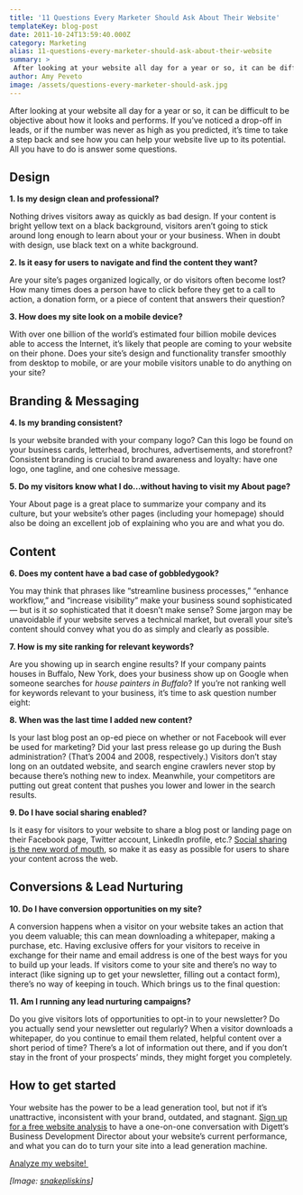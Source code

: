 ```yaml
---
title: '11 Questions Every Marketer Should Ask About Their Website'
templateKey: blog-post
date: 2011-10-24T13:59:40.000Z
category: Marketing
alias: 11-questions-every-marketer-should-ask-about-their-website
summary: > 
 After looking at your website all day for a year or so, it can be difficult to be objective about how it looks and performs. If you’ve noticed a drop-off in leads, or if the number was never as high as you predicted, it’s time to take a step back and see how you can help your website live up to its potential. All you have to do is answer some questions.
author: Amy Peveto
image: /assets/questions-every-marketer-should-ask.jpg
---
```


After looking at your website all day for a year or so, it can be difficult to be objective about how it looks and performs. If you’ve noticed a drop-off in leads, or if the number was never as high as you predicted, it’s time to take a step back and see how you can help your website live up to its potential. All you have to do is answer some questions.

Design
------

**1\. Is my design clean and professional?**

Nothing drives visitors away as quickly as bad design. If your content is bright yellow text on a black background, visitors aren’t going to stick around long enough to learn about your or your business. When in doubt with design, use black text on a white background.

**2\. Is it easy for users to navigate and find the content they want?**

Are your site’s pages organized logically, or do visitors often become lost? How many times does a person have to click before they get to a call to action, a donation form, or a piece of content that answers their question?

**3\. How does my site look on a mobile device?**

With over one billion of the world’s estimated four billion mobile devices able to access the Internet, it’s likely that people are coming to your website on their phone. Does your site’s design and functionality transfer smoothly from desktop to mobile, or are your mobile visitors unable to do anything on your site?

Branding & Messaging
--------------------

**4\. Is my branding consistent?**

Is your website branded with your company logo? Can this logo be found on your business cards, letterhead, brochures, advertisements, and storefront? Consistent branding is crucial to brand awareness and loyalty: have one logo, one tagline, and one cohesive message.

**5\. Do my visitors know what I do...without having to visit my About page?**

Your About page is a great place to summarize your company and its culture, but your website’s other pages (including your homepage) should also be doing an excellent job of explaining who you are and what you do.

Content
-------

**6\. Does my content have a bad case of gobbledygook?**

You may think that phrases like “streamline business processes,” “enhance workflow,” and “increase visibility” make your business sound sophisticated — but is it _so_ sophisticated that it doesn’t make sense? Some jargon may be unavoidable if your website serves a technical market, but overall your site’s content should convey what you do as simply and clearly as possible.

**7\. How is my site ranking for relevant keywords?**

Are you showing up in search engine results? If your company paints houses in Buffalo, New York, does your business show up on Google when someone searches for _house painters in Buffalo_? If you’re not ranking well for keywords relevant to your business, it’s time to ask question number eight:

**8\. When was the last time I added new content?**

Is your last blog post an op-ed piece on whether or not Facebook will ever be used for marketing? Did your last press release go up during the Bush administration? (That’s 2004 and 2008, respectively.) Visitors don’t stay long on an outdated website, and search engine crawlers never stop by because there’s nothing new to index. Meanwhile, your competitors are putting out great content that pushes you lower and lower in the search results.

**9\. Do I have social sharing enabled?**

Is it easy for visitors to your website to share a blog post or landing page on their Facebook page, Twitter account, LinkedIn profile, etc.? [Social sharing is the new word of mouth](/blog/09/12/2011/role-social-media-bastrop-texas-fires), so make it as easy as possible for users to share your content across the web.

Conversions & Lead Nurturing
----------------------------

**10\. Do I have conversion opportunities on my site?**

A conversion happens when a visitor on your website takes an action that you deem valuable; this can mean downloading a whitepaper, making a purchase, etc. Having exclusive offers for your visitors to receive in exchange for their name and email address is one of the best ways for you to build up your leads. If visitors come to your site and there’s no way to interact (like signing up to get your newsletter, filling out a contact form), there’s no way of keeping in touch. Which brings us to the final question:

**11\. Am I running any lead nurturing campaigns?**

Do you give visitors lots of opportunities to opt-in to your newsletter? Do you actually send your newsletter out regularly? When a visitor downloads a whitepaper, do you continue to email them related, helpful content over a short period of time? There’s a lot of information out there, and if you don’t stay in the front of your prospects’ minds, they might forget you completely.

How to get started
------------------

Your website has the power to be a lead generation tool, but not if it’s unattractive, inconsistent with your brand, outdated, and stagnant. [Sign up for a free website analysis](/free-website-analysis) to have a one-on-one conversation with Digett’s Business Development Director about your website’s current performance, and what you can do to turn your site into a lead generation machine.

[Analyze my website! ](/free-website-analysis)

_\[Image: [snakepliskins](http://www.flickr.com/photos/jimgroom/1353189084/)\]_